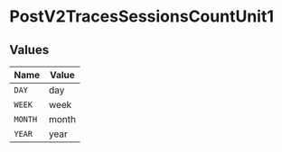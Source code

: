 # PostV2TracesSessionsCountUnit1


## Values

| Name    | Value   |
| ------- | ------- |
| `DAY`   | day     |
| `WEEK`  | week    |
| `MONTH` | month   |
| `YEAR`  | year    |